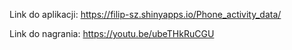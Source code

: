 Link do aplikacji: https://filip-sz.shinyapps.io/Phone_activity_data/

Link do nagrania: https://youtu.be/ubeTHkRuCGU